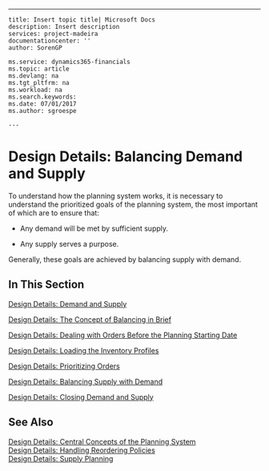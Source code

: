 ---
    title: Insert topic title| Microsoft Docs
    description: Insert description
    services: project-madeira
    documentationcenter: ''
    author: SorenGP

    ms.service: dynamics365-financials
    ms.topic: article
    ms.devlang: na
    ms.tgt_pltfrm: na
    ms.workload: na
    ms.search.keywords:
    ms.date: 07/01/2017
    ms.author: sgroespe

    ---
# Design Details: Balancing Demand and Supply
To understand how the planning system works, it is necessary to understand the prioritized goals of the planning system, the most important of which are to ensure that:  
  
-   Any demand will be met by sufficient supply.  
  
-   Any supply serves a purpose.  
  
 Generally, these goals are achieved by balancing supply with demand.  
  
## In This Section  
 [Design Details: Demand and Supply](../FullExperience/design-details-demand-and-supply.md)  
  
 [Design Details: The Concept of Balancing in Brief](../FullExperience/design-details-the-concept-of-balancing-in-brief.md)  
  
 [Design Details: Dealing with Orders Before the Planning Starting Date](../FullExperience/design-details-dealing-with-orders-before-the-planning-starting-date.md)  
  
 [Design Details: Loading the Inventory Profiles](../FullExperience/design-details-loading-the-inventory-profiles.md)  
  
 [Design Details: Prioritizing Orders](../FullExperience/design-details-prioritizing-orders.md)  
  
 [Design Details: Balancing Supply with Demand](../FullExperience/design-details-balancing-supply-with-demand.md)  
  
 [Design Details: Closing Demand and Supply](../FullExperience/design-details-closing-demand-and-supply.md)  
  
## See Also  
 [Design Details: Central Concepts of the Planning System](../FullExperience/design-details-central-concepts-of-the-planning-system.md)   
 [Design Details: Handling Reordering Policies](../FullExperience/design-details-handling-reordering-policies.md)   
 [Design Details: Supply Planning](../FullExperience/design-details-supply-planning.md)